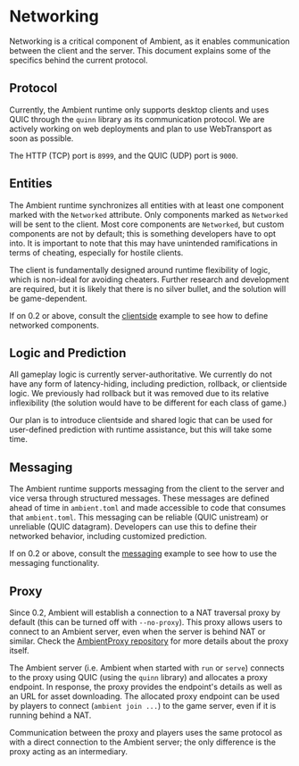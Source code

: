 # Networking

Networking is a critical component of Ambient, as it enables communication between the client and the server. This document explains some of the specifics behind the current protocol.

## Protocol

Currently, the Ambient runtime only supports desktop clients and uses QUIC through the `quinn` library as its communication protocol. We are actively working on web deployments and plan to use WebTransport as soon as possible.

The HTTP (TCP) port is `8999`, and the QUIC (UDP) port is `9000`.

## Entities

The Ambient runtime synchronizes all entities with at least one component marked with the `Networked` attribute. Only components marked as `Networked` will be sent to the client. Most core components are `Networked`, but custom components are not by default; this is something developers have to opt into. It is important to note that this may have unintended ramifications in terms of cheating, especially for hostile clients.

The client is fundamentally designed around runtime flexibility of logic, which is non-ideal for avoiding cheaters. Further research and development are required, but it is likely that there is no silver bullet, and the solution will be game-dependent.

If on 0.2 or above, consult the [clientside](https://github.com/AmbientRun/Ambient/blob/main/guest/rust/examples/basics/clientside/ambient.toml) example to see how to define networked components.

## Logic and Prediction

All gameplay logic is currently server-authoritative. We currently do not have any form of latency-hiding, including prediction, rollback, or clientside logic. We previously had rollback but it was removed due to its relative inflexibility (the solution would have to be different for each class of game.)

Our plan is to introduce clientside and shared logic that can be used for user-defined prediction with runtime assistance, but this will take some time.

## Messaging

The Ambient runtime supports messaging from the client to the server and vice versa through structured messages. These messages are defined ahead of time in `ambient.toml` and made accessible to code that consumes that `ambient.toml`. This messaging can be reliable (QUIC unistream) or unreliable (QUIC datagram). Developers can use this to define their networked behavior, including customized prediction.

If on 0.2 or above, consult the [messaging](https://github.com/AmbientRun/Ambient/tree/main/guest/rust/examples/basics/messaging) example to see how to use the messaging functionality.

## Proxy

Since 0.2, Ambient will establish a connection to a NAT traversal proxy by default (this can be turned off with `--no-proxy`). This proxy allows users to connect to an Ambient server, even when the server is behind NAT or similar. Check the [AmbientProxy repository](https://github.com/AmbientRun/AmbientProxy) for more details about the proxy itself.

The Ambient server (i.e. Ambient when started with `run` or `serve`) connects to the proxy using QUIC (using the `quinn` library) and allocates a proxy endpoint. In response, the proxy provides the endpoint's details as well as an URL for asset downloading. The allocated proxy endpoint can be used by players to connect (`ambient join ...`) to the game server, even if it is running behind a NAT.

Communication between the proxy and players uses the same protocol as with a direct connection to the Ambient server; the only difference is the proxy acting as an intermediary.
